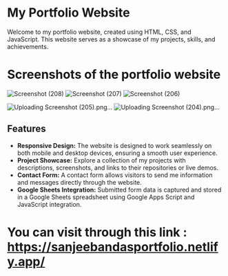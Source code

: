 # My Portfolio Website

Welcome to my portfolio website, created using HTML, CSS, and JavaScript. This website serves as a showcase of my projects, skills, and achievements.

# Screenshots of the portfolio website
![Screenshot (208)](https://github.com/iamsanjeebandas/Portoflio-Website-/assets/118650187/23ef2c65-c8bc-4abd-b51b-115455e19cae)
![Screenshot (207)](https://github.com/iamsanjeebandas/Portoflio-Website-/assets/118650187/87cdb8a0-c27d-4063-9668-2934cecada35)
![Screenshot (206)](https://github.com/iamsanjeebandas/Portoflio-Website-/assets/118650187/1fa40c0d-e002-4138-a2b8-96ea69e4c67d)

![Uploading Screenshot (205).png…]()
![Uploading Screenshot (204).png…]()


## Features

- **Responsive Design:** The website is designed to work seamlessly on both mobile and desktop devices, ensuring a smooth user experience.
- **Project Showcase:** Explore a collection of my projects with descriptions, screenshots, and links to their repositories or live demos.
- **Contact Form:** A contact form allows visitors to send me information and messages directly through the website.
- **Google Sheets Integration:** Submitted form data is captured and stored in a Google Sheets spreadsheet using Google Apps Script and JavaScript integration.


# You can visit through this link : https://sanjeebandasportfolio.netlify.app/

